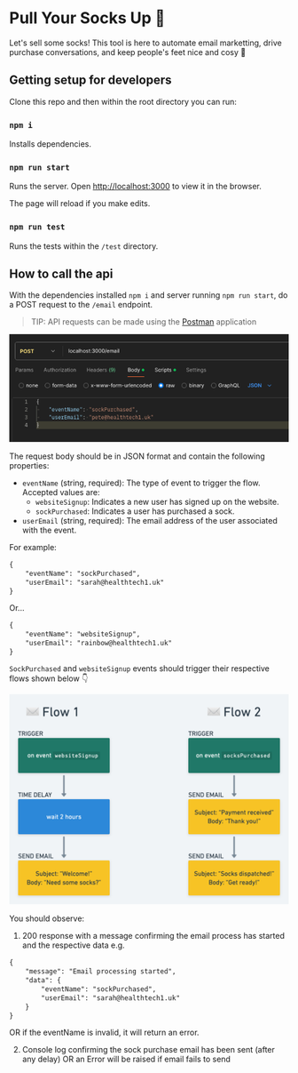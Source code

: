 # Pull Your Socks Up 🧦
Let's sell some socks! This tool is here to automate email marketting, drive purchase conversations,
and keep people's feet nice and cosy 🧦

## Getting setup for developers

Clone this repo and then within the root directory you can run:

### `npm i`

Installs dependencies.


### `npm run start`

Runs the server.
Open [http://localhost:3000](http://localhost:3000) to view it in the browser.

The page will reload if you make edits.

### `npm run test`

Runs the tests within the `/test` directory.


## How to call the api

With the dependencies installed `npm i` and server running `npm run start`,
do a POST request to the `/email` endpoint.

>TIP: API requests can be made using the [Postman](https://www.postman.com/downloads/) application

![alt text](images/postman.png)

The request body should be in JSON format and contain the following properties:

- `eventName` (string, required): The type of event to trigger the flow. Accepted values are:
  - `websiteSignup`: Indicates a new user has signed up on the website.
  - `sockPurchased`: Indicates a user has purchased a sock.
- `userEmail` (string, required): The email address of the user associated with the event.

For example:
```
{
	"eventName": "sockPurchased",
	"userEmail": "sarah@healthtech1.uk"
}
```
Or...
```
{
	"eventName": "websiteSignup",
	"userEmail": "rainbow@healthtech1.uk"
}
```

`SockPurchased` and `websiteSignup` events should trigger their respective flows shown below 👇

![alt text](images/flow-diagram.png)

You should observe:
1. 200 response with a message confirming the email process has started and the respective data e.g.
```
{
    "message": "Email processing started",
    "data": {
        "eventName": "sockPurchased",
        "userEmail": "sarah@healthtech1.uk"
    }
}
```
OR if the eventName is invalid, it will return an error.

2. Console log confirming the sock purchase email has been sent (after any delay)
OR an Error will be raised if email fails to send